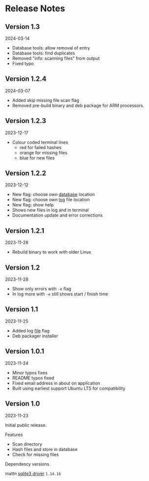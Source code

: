# Release Notes

## Version 1.3

2024-03-14

* Database tools: allow removal of entry
* Database tools: find duplicates
* Removed "info: scanning files" from output
* Fixed typo

## Version 1.2.4

2024-03-07

* Added skip missing file scan flag
* Removed pre-build binary and deb package for ARM processors.

## Version 1.2.3

2023-12-17

* Colour coded terminal lines
	* red for failed hashes
	* orange for missing files
	* blue for new files

## Version 1.2.2

2023-12-12

* New flag: choose own [database](db.md) location
* New flag: choose own [log](log.md) file location
* New flag: show help
* Shows new files in log and in terminal
* Documentation update and error corrections

## Version 1.2.1

2023-11-28

* Rebuild binary to work with older Linux


## Version 1.2

2023-11-28

* Show only errors with `-e` flag
* In log more with `-e` still shows start / finish time

## Version 1.1

2023-11-25

* Added log [file](log.md) flag
* Deb packager installer

## Version 1.0.1

2023-11-24

* Minor typos fixes
* README typos fixed
* Fixed email address in about on application
* Built using earliest support Ubuntu LTS for compatibility 

## Version 1.0

2023-11-23

Initial public release.

Features

* Scan directory
* Hash files and store in database
* Check for missing files

Dependency versions

mattn [sqlite3 driver](https://github.com/mattn/go-sqlite3) `1.14.16`